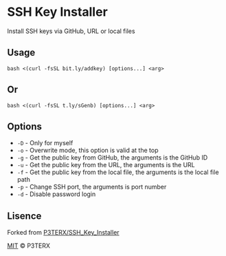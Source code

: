 # SSH Key Installer


Install SSH keys via GitHub, URL or local files



## Usage

```
bash <(curl -fsSL bit.ly/addkey) [options...] <arg>
```
## Or

```
bash <(curl -fsSL t.ly/sGenb) [options...] <arg>
```


## Options

* `-D` - Only for myself
* `-o` - Overwrite mode, this option is valid at the top
* `-g` - Get the public key from GitHub, the arguments is the GitHub ID
* `-u` - Get the public key from the URL, the arguments is the URL
* `-f` - Get the public key from the local file, the arguments is the local file path
* `-p` - Change SSH port, the arguments is port number
* `-d` - Disable password login

## Lisence
Forked from [P3TERX/SSH_Key_Installer](https://github.com/P3TERX/SSH_Key_Installer)

[MIT](https://github.com/P3TERX/SSH_Key_Installer/blob/master/LICENSE) © P3TERX
